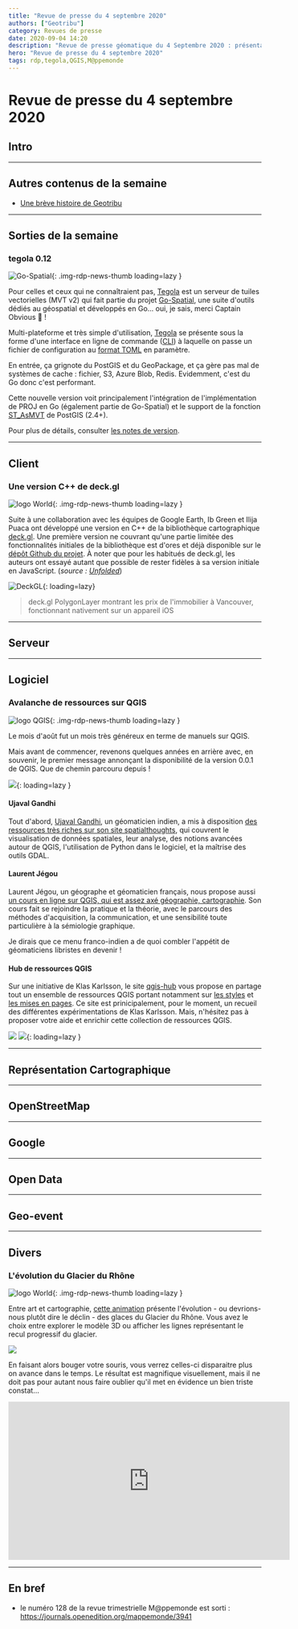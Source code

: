 ```yaml
---
title: "Revue de presse du 4 septembre 2020"
authors: ["Geotribu"]
category: Revues de presse
date: 2020-09-04 14:20
description: "Revue de presse géomatique du 4 Septembre 2020 : présentation de tegola, un serveur de tuiles vectorielles en Go, avalanche de ressources sur QGIS, sortie du n°128 de M@ppemonde"
hero: "Revue de presse du 4 septembre 2020"
tags: rdp,tegola,QGIS,M@ppemonde
---
```


# Revue de presse du 4 septembre 2020

## Intro

----

## Autres contenus de la semaine

- [Une brève histoire de Geotribu](/articles/2020/2020-08-31_geotribu_histoire/)

----

## Sorties de la semaine

### tegola 0.12

![Go-Spatial](https://cdn.geotribu.fr/img/logos-icones/logiciels_librairies/go-spatial.png "logo Go-Spatial"){: .img-rdp-news-thumb loading=lazy }

Pour celles et ceux qui ne connaîtraient pas, [Tegola] est un serveur de tuiles vectorielles (MVT v2) qui fait partie du projet [Go-Spatial](https://github.com/go-spatial), une suite d'outils dédiés au géospatial et développés en Go... oui, je sais, merci Captain Obvious :superhero: !

Multi-plateforme et très simple d'utilisation, [Tegola] se présente sous la forme d'une interface en ligne de commande ([CLI](https://fr.wikipedia.org/wiki/Interface_en_ligne_de_commande)) à laquelle on passe un fichier  de configuration au [format TOML](https://fr.wikipedia.org/wiki/TOML) en paramètre.

En entrée, ça grignote du PostGIS et du GeoPackage, et ça gère pas mal de systèmes de cache : fichier, S3, Azure Blob, Redis. Evidemment, c'est du Go donc c'est performant.

Cette nouvelle version voit principalement l'intégration de l'implémentation de PROJ en Go (également partie de Go-Spatial) et le support de la fonction [ST_AsMVT](https://postgis.net/docs/ST_AsMVT.html) de PostGIS (2.4+).

Pour plus de détails, consulter [les notes de version](https://github.com/go-spatial/tegola/releases/tag/v0.12.0).

----

## Client

### Une version C++ de deck.gl

![logo World](https://cdn.geotribu.fr/img/logos-icones/heatmap.png){: .img-rdp-news-thumb loading=lazy }

Suite à une collaboration avec les équipes de Google Earth, Ib Green et Ilija Puaca ont développé une version en C++ de la bibliothèque cartographique [deck.gl](https://deck.gl). Une première version ne couvrant qu'une partie limitée des fonctionnalités initiales de la bibliothèque est d'ores et déjà disponible sur le [dépôt Github du projet](https://github.com/UnfoldedInc/deck.gl-native). À noter que pour les habitués de deck.gl, les auteurs ont essayé autant que possible de rester fidèles à sa version initiale en JavaScript. (_source : [Unfolded](https://www.unfolded.ai/blog/2020-09-02-cross-platform-deckgl/?s=09)_)

![DeckGL](https://www.unfolded.ai/46ae6ae487feaefc145bcccf850b17ba/polygon-layer-vancouver.gif "deck.gl PolygonLayer montrant les prix de l'immobilier à Vancouver, fonctionnant nativement sur un appareil iOS"){: loading=lazy}

> deck.gl PolygonLayer montrant les prix de l'immobilier à Vancouver, fonctionnant nativement sur un appareil iOS

----

## Serveur

----

## Logiciel

### Avalanche de ressources sur QGIS

![logo QGIS](https://cdn.geotribu.fr/img/logos-icones/logiciels_librairies/qgis.png){: .img-rdp-news-thumb loading=lazy }

Le mois d'août fut un mois très généreux en terme de manuels sur QGIS.

Mais avant de commencer, revenons quelques années en arrière avec, en souvenir, le premier message annonçant la disponibilité de la version 0.0.1 de QGIS. Que de chemin parcouru depuis !

![](https://cdn.geotribu.fr/img/articles-blog-rdp/capture-ecran/qgis_first_commit.png){: loading=lazy }

#### Ujaval Gandhi

Tout d'abord, [Ujaval Gandhi](https://twitter.com/spatialthoughts), un géomaticien indien, a mis à disposition [des ressources très riches sur son site spatialthoughts](https://courses.spatialthoughts.com/), qui couvrent le visualisation de données spatiales, leur analyse, des notions avancées autour de QGIS, l'utilisation de Python dans le logiciel, et la maîtrise des outils GDAL.

#### Laurent Jégou

Laurent Jégou, un géographe et géomaticien français, nous propose aussi [un cours en ligne sur QGIS, qui est assez axé géographie, cartographie](http://www.geotests.net/cours/qgis/fr). Son cours fait se rejoindre la pratique et la théorie, avec le parcours des méthodes d'acquisition, la communication, et une sensibilité toute particulière à la sémiologie graphique.

Je dirais que ce menu franco-indien a de quoi combler l'appétit de géomaticiens libristes en devenir !

#### Hub de ressources QGIS

Sur une initiative de Klas Karlsson, le site [qgis-hub](http://qgis-hub.fast-page.org/index.php) vous propose en partage tout un ensemble de ressources QGIS portant notamment sur [les styles](https://style-hub.github.io/#) et [les mises en pages](https://layout-hub.github.io). Ce site est prinicipalement, pour le moment, un recueil des différentes expérimentations de Klas Karlsson. Mais, n'hésitez pas à proposer votre aide et enrichir cette collection de ressources QGIS.

![](https://style-hub.github.io/style-dir/construction.png) ![](https://style-hub.github.io/style-dir/LegendPatches.png){: loading=lazy }

----

## Représentation Cartographique

----

## OpenStreetMap

----

## Google

----

## Open Data

----

## Geo-event

----

## Divers

### L'évolution du Glacier du Rhône

![logo World](https://cdn.geotribu.fr/img/logos-icones/heatmap.png){: .img-rdp-news-thumb loading=lazy }

Entre art et cartographie, [cette animation](https://artsexperiments.withgoogle.com/timelines?s=09#/glacier/rhoneglacier) présente l'évolution - ou devrions-nous plutôt dire le déclin - des glaces du Glacier du Rhône. Vous avez le choix entre explorer le modèle 3D ou afficher les lignes représentant le recul progressif du glacier.

![](https://cdn.geotribu.fr/img/articles-blog-rdp/capture-ecran/Screenshot_2020-09-03%20Glacier%20Timelines.jpg)

En faisant alors bouger votre souris, vous verrez celles-ci disparaitre plus on avance dans le temps. Le résultat est magnifique visuellement, mais il ne doit pas pour autant nous faire oublier qu'il met en évidence un bien triste constat...

<iframe width="560" height="315" src="https://www.youtube-nocookie.com/embed/gOw6_9FeSBI" frameborder="0" allow="accelerometer; autoplay; encrypted-media; gyroscope; picture-in-picture" allowfullscreen></iframe>

----

## En bref

- le numéro 128 de la revue trimestrielle M@ppemonde est sorti : <https://journals.openedition.org/mappemonde/3941>

<!-- Hyperlinks reference -->
[Tegola]: https://tegola.io
